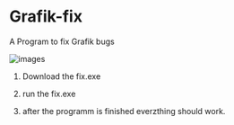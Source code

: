 # Grafik-fix
A Program to fix Grafik bugs


![images](https://github.com/user-attachments/assets/ee7d9962-c4b0-470b-9f32-8d18db88ba59)

1. Download the fix.exe

2. run the fix.exe

3. after the programm is finished everzthing should work.
